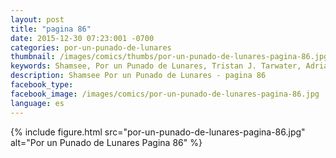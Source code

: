 ```yaml
---
layout: post
title: "pagina 86"
date: 2015-12-30 07:23:001 -0700
categories: por-un-punado-de-lunares
thumbnail: /images/comics/thumbs/por-un-punado-de-lunares-pagina-86.jpg
keywords: Shamsee, Por un Punado de Lunares, Tristan J. Tarwater, Adrian Ricker
description: Shamsee Por un Punado de Lunares - pagina 86
facebook_type: 
facebook_image: /images/comics/por-un-punado-de-lunares-pagina-86.jpg
language: es
---
```

{% include figure.html src="por-un-punado-de-lunares-pagina-86.jpg" alt="Por un Punado de Lunares Pagina 86" %}